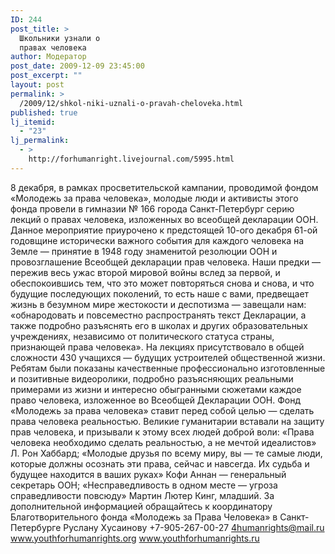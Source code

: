 ```yaml
---
ID: 244
post_title: >
  Школьники узнали о
  правах человека
author: Модератор
post_date: 2009-12-09 23:45:00
post_excerpt: ""
layout: post
permalink: >
  /2009/12/shkol-niki-uznali-o-pravah-cheloveka.html
published: true
lj_itemid:
  - "23"
lj_permalink:
  - >
    http://forhumanright.livejournal.com/5995.html
---
```

8 декабря, в рамках просветительской кампании, проводимой фондом «Молодежь за права человека», молодые люди и активисты этого фонда провели в гимназии № 166 города Санкт-Петербург серию лекций о правах человека, изложенных во всеобщей декларации ООН. Данное мероприятие приурочено к предстоящей 10-ого декабря 61-ой годовщине исторически важного события для каждого человека на Земле — принятие в 1948 году знаменитой резолюции ООН и провозглашение Всеобщей декларации прав человека.
Наши предки — пережив весь ужас второй мировой войны вслед за первой, и обеспокоившись тем, что это может повторяться снова и снова, и что будущие последующих поколений, то есть наше с вами, предвещает жизнь в безумном мире жестокости и деспотизма — завещали нам: «обнародовать и повсеместно распространять текст Декларации, а также подробно разъяснять его в школах и других образовательных учреждениях, независимо от политического статуса страны, признающей права человека».
На лекциях присутствовало в общей сложности 430 учащихся — будущих устроителей общественной жизни. Ребятам были показаны качественные профессионально изготовленные и позитивные видеоролики, подробно разъясняющих реальными примерами из жизни и интересно обыгранными сюжетами каждое право человека, изложенное во Всеобщей Декларации ООН.
Фонд «Молодежь за права человека» ставит перед собой целью — сделать права человека реальностью. Великие гуманитарии вставали на защиту прав человека, и призывали к этому всех людей доброй воли: «Права человека необходимо сделать реальностью, а не мечтой идеалистов» Л. Рон Хаббард; «Молодые друзья по всему миру, вы — те самые люди, которые должны осознать эти права, сейчас и навсегда. Их судьба и будущее находится в ваших руках» Кофи Аннан — генеральный секретарь ООН; «Несправедливость в одном месте — угроза справедливости повсюду» Мартин Лютер Кинг, младший.
За дополнительной информацией обращайтесь к координатору
Благотворительного фонда «Молодежь за Права Человека» в Санкт-Петербурге
Руслану Хусаинову
+7-905-267-00-27
4humanrights@mail.ru
www.youthforhumanrights.org
www.youthforhumanrights.ru